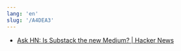 ```yaml
---
lang: 'en'
slug: '/A4DEA3'
---
```


- [Ask HN: Is Substack the new Medium? | Hacker News](https://news.ycombinator.com/item?id=33137417)

<head>
  <html lang="en-US"/>
</head>
